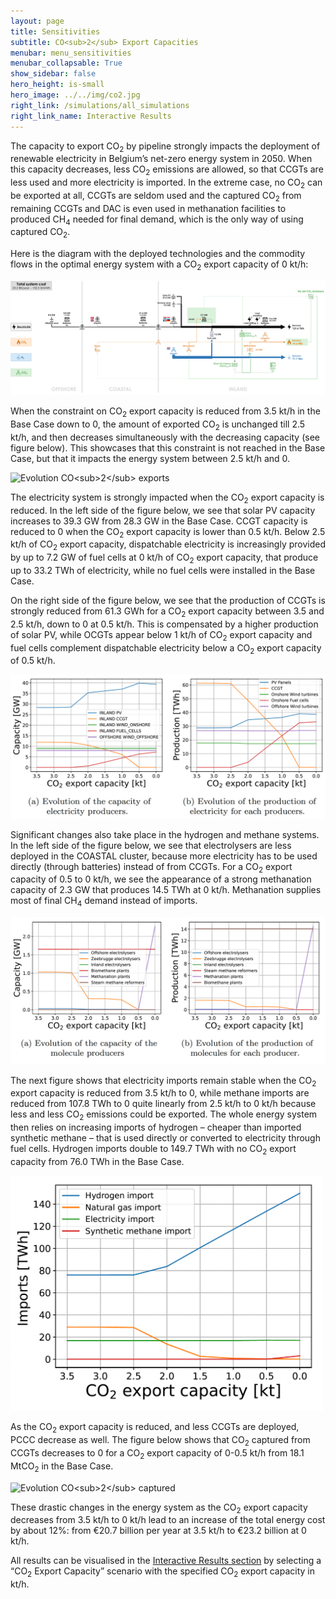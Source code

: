 ```yaml
---
layout: page
title: Sensitivities
subtitle: CO<sub>2</sub> Export Capacities
menubar: menu_sensitivities
menubar_collapsable: True
show_sidebar: false
hero_height: is-small
hero_image: ../../img/co2.jpg
right_link: /simulations/all_simulations
right_link_name: Interactive Results
---
```


The capacity to export CO<sub>2</sub> by pipeline strongly impacts the deployment of renewable electricity in Belgium’s net-zero energy system in 2050. When this capacity decreases, less CO<sub>2</sub> emissions are allowed, so that CCGTs are less used and more electricity is imported. In the extreme case, no CO<sub>2</sub> can be exported at all, CCGTs are seldom used and the captured CO<sub>2</sub> from remaining CCGTs and DAC is even used in methanation facilities to produced CH<sub>4</sub> needed for final demand, which is the only way of using captured CO<sub>2</sub>.

Here is the diagram with the deployed technologies and the commodity flows in the optimal energy system with a CO<sub>2</sub> export capacity of 0 kt/h:

![Base case summary](../../img/co2export.png)

When the constraint on CO<sub>2</sub> export capacity is reduced from 3.5 kt/h in the Base Case down to 0, the amount of exported CO<sub>2</sub> is unchanged till 2.5 kt/h, and then decreases simultaneously with the decreasing capacity (see figure below). This showcases that this constraint is not reached in the Base Case, but that it impacts the energy system between 2.5 kt/h and 0.

<p class="has-text-centered">
  <img alt="Evolution CO<sub>2</sub> exports" src="../../img/evol_co2_export_capa.png" style="max-width: 500px;">
</p>

The electricity system is strongly impacted when the CO<sub>2</sub> export capacity is reduced. In the left side of the figure below, we see that solar PV capacity increases to 39.3 GW from 28.3 GW in the Base Case. CCGT capacity is reduced to 0 when the CO<sub>2</sub> export capacity is lower than 0.5 kt/h. Below 2.5 kt/h of CO<sub>2</sub> export capacity, dispatchable electricity is increasingly provided by up to 7.2 GW of fuel cells at 0 kt/h of CO<sub>2</sub> export capacity, that produce up to 33.2 TWh of electricity, while no fuel cells were installed in the Base Case.

On the right side of the figure below, we see that the production of CCGTs is strongly reduced from 61.3 GWh for a CO<sub>2</sub> export capacity between 3.5 and 2.5 kt/h, down to 0 at 0.5 kt/h. This is compensated by a higher production of solar PV, while OCGTs appear below 1 kt/h of CO<sub>2</sub> export capacity and fuel cells complement dispatchable electricity below a CO<sub>2</sub> export capacity of 0.5 kt/h.

![Impact CO<sub>2</sub> export Capacity on electricity](../../img/impact_co2_export_capa.png)

Significant changes also take place in the hydrogen and methane systems. In the left side of the figure below, we see that electrolysers are less deployed in the COASTAL cluster, because more electricity has to be used directly (through batteries) instead of from CCGTs. For a CO<sub>2</sub> export capacity of 0.5 to 0 kt/h, we see the appearance of a strong methanation capacity of 2.3 GW that produces 14.5 TWh at 0 kt/h. Methanation supplies most of final CH<sub>4</sub> demand instead of imports.

![Impact CO<sub>2</sub> export Capacity on molecules](../../img/impact_co2_export_capa_2.png)

The next figure shows that electricity imports remain stable when the CO<sub>2</sub> export capacity is reduced from 3.5 kt/h to 0, while methane imports are reduced from 107.8 TWh to 0 quite linearly from 2.5 kt/h to 0 kt/h because less and less CO<sub>2</sub> emissions could be exported. The whole energy system then relies on increasing imports of hydrogen &ndash; cheaper than imported synthetic methane &ndash; that is used directly or converted to electricity through fuel cells. Hydrogen imports double to 149.7 TWh with no CO<sub>2</sub> export capacity from 76.0 TWh in the Base Case.

<p class="has-text-centered">
  <img alt="Evolution Imports" src="../../img/evol_imports.png" style="max-width: 500px;">
</p>

As the CO<sub>2</sub> export capacity is reduced, and less CCGTs are deployed, PCCC decrease as well. The figure below shows that CO<sub>2</sub> captured from CCGTs decreases to 0 for a CO<sub>2</sub> export capacity of 0-0.5 kt/h from 18.1 MtCO<sub>2</sub> in the Base Case.

<p class="has-text-centered">
  <img alt="Evolution CO<sub>2</sub> captured" src="../../img/evol_co2_captured.png" style="max-width: 500px;">
</p>

These drastic changes in the energy system as the CO<sub>2</sub> export capacity decreases from 3.5 kt/h to 0 kt/h lead to an increase of the total energy cost by about 12%: from €20.7 billion per year at 3.5 kt/h to €23.2 billion at 0 kt/h.

All results can be visualised in the [Interactive Results section](../all_simulations) by selecting a “CO<sub>2</sub> Export Capacity” scenario with the specified CO<sub>2</sub> export capacity in kt/h.